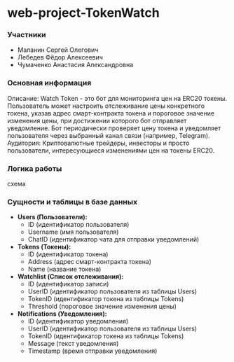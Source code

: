 # web-project-TokenWatch
### Участники
- Маланин Сергей Олегович
- Лебедев Фёдор Алексеевич
- Чумаченко Анастасия Александровна
### Основная информация
Описание:
Watch Token - это бот для мониторинга цен на ERC20 токены. Пользователь может настроить отслеживание цены конкретного токена, указав адрес смарт-контракта токена и пороговое значение изменения цены, при достижении которого бот отправляет уведомление. Бот периодически проверяет цену токена и уведомляет пользователя через выбранный канал связи (например, Telegram).
Аудитория:
Криптовалютные трейдеры, инвесторы и просто пользователи, интересующиеся изменениями цен на токены ERC20.
### Логика работы
схема
### Сущности и таблицы в базе данных

- **Users (Пользователи):**
    - ID (идентификатор пользователя)
    - Username (имя пользователя)
    - ChatID (идентификатор чата для отправки уведомлений)
- **Tokens (Токены):**
    - ID (идентификатор токена)
    - Address (адрес смарт-контракта токена)
    - Name (название токена)
- **Watchlist (Список отслеживания):**
    - ID (идентификатор записи)
    - UserID (идентификатор пользователя из таблицы Users)
    - TokenID (идентификатор токена из таблицы Tokens)
    - Threshold (пороговое значение изменения цены)
- **Notifications (Уведомления):**
    - ID (идентификатор уведомления)
    - UserID (идентификатор пользователя из таблицы Users)
    - TokenID (идентификатор токена из таблицы Tokens)
    - Message (текст уведомления)
    - Timestamp (время отправки уведомления)
